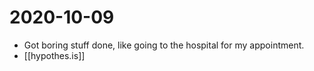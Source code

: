 # 2020-10-09

 - Got boring stuff done, like going to the hospital for my appointment.
 - [[hypothes.is]]